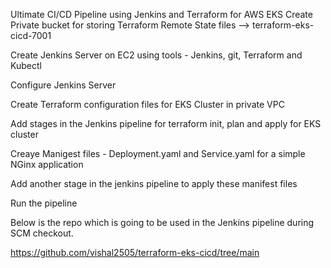 Ultimate CI/CD Pipeline using Jenkins and Terraform for AWS EKS
Create Private bucket for storing Terraform Remote State files --> terraform-eks-cicd-7001

Create Jenkins Server on EC2 using tools - Jenkins, git, Terraform and Kubectl

Configure Jenkins Server

Create Terraform configuration files for EKS Cluster in private VPC

Add stages in the Jenkins pipeline for terraform init, plan and apply for EKS cluster

Creaye Manigest files - Deployment.yaml and Service.yaml for a simple NGinx application

Add another stage in the jenkins pipeline to apply these manifest files

Run the pipeline

Below is the repo which is going to be used in the Jenkins pipeline during SCM checkout.

https://github.com/vishal2505/terraform-eks-cicd/tree/main
